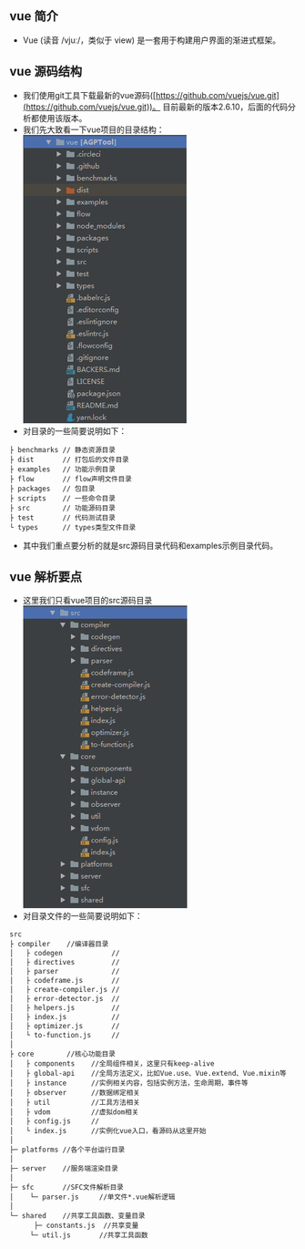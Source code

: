 ## vue 简介
* Vue (读音 /vjuː/，类似于 view) 是一套用于构建用户界面的渐进式框架。

## vue 源码结构
* 我们使用git工具下载最新的vue源码([https://github.com/vuejs/vue.git](https://github.com/vuejs/vue.git))。 目前最新的版本2.6.10，后面的代码分析都使用该版本。
* 我们先大致看一下vue项目的目录结构：
![vue 项目目录结构](vue-1-1.png)
* 对目录的一些简要说明如下：
```
├ benchmarks // 静态资源目录
├ dist       // 打包后的文件目录
├ examples   // 功能示例目录
├ flow       // flow声明文件目录
├ packages   // 包目录
├ scripts    // 一些命令目录 
├ src        // 功能源码目录 
├ test       // 代码测试目录
└ types      // types类型文件目录 
```
* 其中我们重点要分析的就是src源码目录代码和examples示例目录代码。

## vue 解析要点
* 这里我们只看vue项目的src源码目录
![vue 项目src源码目录结构](vue-1-2.png)
* 对目录文件的一些简要说明如下：
```
src
├ compiler    //编译器目录
│   ├ codegen            //
│   ├ directives         //
│   ├ parser             //
│   ├ codeframe.js       //
│   ├ create-compiler.js //
│   ├ error-detector.js  //
│   ├ helpers.js         //
│   ├ index.js           //
│   ├ optimizer.js       //
│   └ to-function.js     //
│
├ core        //核心功能目录
│   ├ components    //全局组件相关，这里只有keep-alive
│   ├ global-api    //全局方法定义，比如Vue.use、Vue.extend、Vue.mixin等
│   ├ instance      //实例相关内容，包括实例方法，生命周期，事件等
│   ├ observer      //数据绑定相关
│   ├ util          //工具方法相关
│   ├ vdom          //虚拟dom相关
│   ├ config.js     //
│   └ index.js      //实例化vue入口，看源码从这里开始
│
├─ platforms //各个平台运行目录
│
├─ server    //服务端渲染目录
│
├─ sfc       //SFC文件解析目录
│    └─ parser.js     //单文件*.vue解析逻辑
│
└─ shared    //共享工具函数、变量目录
      ├─ constants.js  //共享变量
     └─ util.js       //共享工具函数
```
